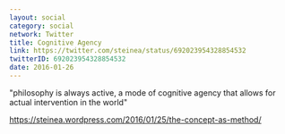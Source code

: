```yaml
---
layout: social
category: social
network: Twitter
title: Cognitive Agency
link: https://twitter.com/steinea/status/692023954328854532
twitterID: 692023954328854532
date: 2016-01-26
---
```


"philosophy is always active, a mode of cognitive agency that allows for actual intervention in the world"

<https://steinea.wordpress.com/2016/01/25/the-concept-as-method/>
